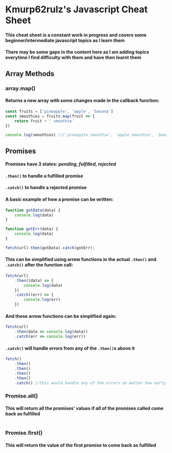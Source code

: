 # Kmurp62rulz's Javascript Cheat Sheet
#### This cheat sheet is a constant work in progress and covers some beginner/intermediate javascript topics as I learn them
#### There may be some gaps in the content here as I am adding topics everytime I find difficulty with them and have then learnt them


## Array Methods

### array.map()
#### Returns a new array with some changes made in the callback function:
```javascript
const fruits = ['pineapple', 'apple', 'banana']
const smoothies = fruits.map(fruit => {
	return fruit + ' smoothie'
})

console.log(smoothies) //['pineapple smoothie', 'apple smoothie', 'banana smoothie']
```



## Promises
#### Promises have 3 states: *pending, fulfilled, rejected*
#### `.then()` to handle a fulfilled promise
#### `.catch()` to handle a rejected promise

#### A basic example of how a promise can be written:
```javascript
function gotData(data) {
    console.log(data)
}

function gotErr(data) {
    console.log(data)
}

fetch(url).then(gotData).catch(gotErr);
```


#### This can be simplified using arrow functions in the actual `.then()` and `.catch()` after the function call:
```javascript
fetch(url)
    .then((data) => {
        console.log(data)
    })
    .catch((err) => {
        console.log(err)
    })
```


#### And these arrow functions can be simplified again:
```javascript
fetch(url)
    .then(data => console.log(data))
    .catch(err => console.log(err))
```


#### `.catch()` will handle errors from any of the `.then()`s above it

```javascript
fetch()
    .then()
    .then()
    .then()
    .then()
    .catch() //this would handle any of the errors no matter how early or late
```


### Promise.all()
#### This will return all the promises' values if *all* of the promises called come back as fulfilled 
```javascript

```



### Promise.first()
#### This will return the value of the first promise to come back as fulfilled
```javascript

```

